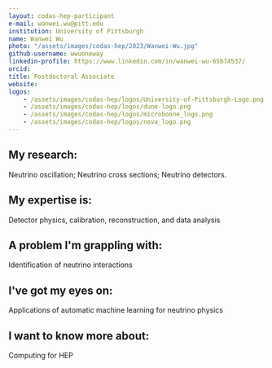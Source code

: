 ```yaml
---
layout: codas-hep-participant
e-mail: wanwei.wu@pitt.edu
institution: University of Pittsburgh
name: Wanwei Wu
photo: "/assets/images/codas-hep/2023/Wanwei-Wu.jpg"
github-username: wwuoneway
linkedin-profile: https://www.linkedin.com/in/wanwei-wu-65b74537/
orcid:
title: Postdoctoral Associate
website:
logos:
    - /assets/images/codas-hep/logos/University-of-Pittsburgh-Logo.png
    - /assets/images/codas-hep/logos/dune-logo.png
    - /assets/images/codas-hep/logos/microboone_logo.png
    - /assets/images/codas-hep/logos/nova_logo.png
---
```


## My research:
Neutrino oscillation;
Neutrino cross sections;
Neutrino detectors.

## My expertise is:
Detector physics, calibration, reconstruction, and data analysis

## A problem I'm grappling with:
Identification of neutrino interactions

## I've got my eyes on:
Applications of automatic machine learning for neutrino physics

## I want to know more about:
Computing for HEP
